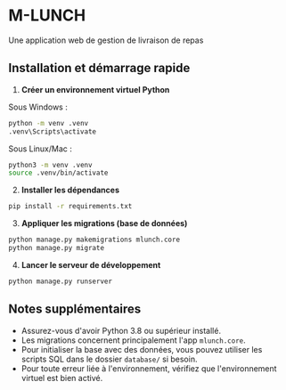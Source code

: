 # M-LUNCH

Une application web de gestion de livraison de repas

## Installation et démarrage rapide

1. **Créer un environnement virtuel Python**

Sous Windows :
```bash
python -m venv .venv
.venv\Scripts\activate
```
Sous Linux/Mac :
```bash
python3 -m venv .venv
source .venv/bin/activate
```

2. **Installer les dépendances**

```bash
pip install -r requirements.txt
```

3. **Appliquer les migrations (base de données)**

```bash
python manage.py makemigrations mlunch.core
python manage.py migrate
```

4. **Lancer le serveur de développement**

```bash
python manage.py runserver
```

## Notes supplémentaires
- Assurez-vous d'avoir Python 3.8 ou supérieur installé.
- Les migrations concernent principalement l'app `mlunch.core`.
- Pour initialiser la base avec des données, vous pouvez utiliser les scripts SQL dans le dossier `database/` si besoin.
- Pour toute erreur liée à l'environnement, vérifiez que l'environnement virtuel est bien activé.
